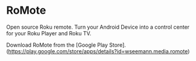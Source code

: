 # RoMote
Open source Roku remote. Turn your Android Device into a control center for your Roku Player and Roku TV.


Download RoMote from the [Google Play Store]. (https://play.google.com/store/apps/details?id=wseemann.media.romote)